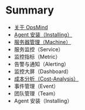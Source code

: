 # Summary

* [关于 OpsMind](README.md)
* [Agent 安装（Installing）](agent-an-zhuang-ff08-installing.md)
* [服务器管理（Machine）](fu-wu-qi-guan-li-ff08-machine.md)
* 服务监控（Service）
* 监控指标（Metric）
* 告警与通知（Alerting）
* 监控大屏（Dashboard）
* [成本分析（Cost-Analysis）](cheng-ben-fen-xi-ff08-cost-analysis.md)
* 事件管理（Event）
* 团队管理（Team）
* Agent 安装（Installing）

